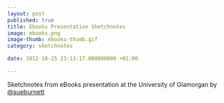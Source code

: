 ```yaml
---
layout: post
published: true
title: Ebooks Presentation Sketchnotes
image: ebooks.png
image-thumb: ebooks-thumb.gif
category: sketchnotes

date: 2012-10-25 23:13:17.000000000 +01:00

---
```


Sketchnotes from eBooks presentation at the University of Glamorgan by <a href="http://twitter.com/sueburnett">@sueburnett</a>
